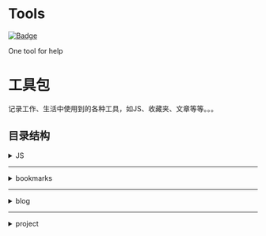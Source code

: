 # Tools

[![Badge](https://img.shields.io/badge/link-996.icu-%23FF4D5B.svg?style=flat-square)](https://996.icu/#/zh_CN)

One tool for help

# 工具包
记录工作、生活中使用到的各种工具，如JS、收藏夹、文章等等。。。

## 目录结构
<details>
<summary>JS</summary>
<pre><code>
--记录常用JS
001.Date
002.Excel
</code></pre>
</details>

***
<details>
<summary>bookmarks</summary>
<pre><code>
--记录收藏夹
</code></pre>
</details>

***
<details>
<summary>blog</summary>
<pre><code>
--记录文章
001.JS计算两个时间间隔
002.JS实现页面查看zip文件中的内容
003.Vue+Element前端导入导出Excel
004.Vue监听键盘鼠标事件
</code></pre>
</details>

***
<details>
<summary>project</summary>
<pre><code>
--记录项目
</code></pre>
</details>
